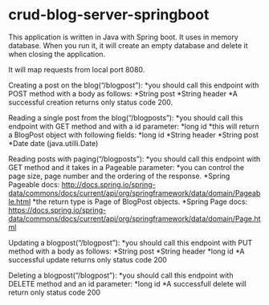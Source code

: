 # crud-blog-server-springboot

This application is written in Java with Spring boot. It uses in memory database. When you run it, it will create an empty database and delete it when closing the application. 

It will map requests from local port 8080.


Creating a post on the blog(“/blogpost”):
*you should call this endpoint with POST method with a body as follows:
*String post
*String header
*A successful creation returns only status code 200.


Reading a single post from the blog(“/blogposts”):
*you should call this endpoint with GET method and with a id parameter:
*long id
*this will return a BlogPost object with following fields:
*long id
*String header
*String post
*Date date (java.utilli.Date)


Reading posts with paging(“/blogposts”):
*you should call this endpoint with GET method and it takes in a Pageable parameter:
*you can control the page size, page number and the ordering of the response.
*Spring Pageable docs:         http://docs.spring.io/spring-data/commons/docs/current/api/org/springframework/data/domain/Pageable.html
*the return type is Page of BlogPost objects. 
*Spring Page docs:       https://docs.spring.io/spring-data/commons/docs/current/api/org/springframework/data/domain/Page.html


Updating a blogpost(“/blogpost”):
*you should call this endpoint with PUT method with a body as follows:
*String post
*String header
*long id
*A successful update returns only status code 200


Deleting a blogpost(“/blogpost”):
*you should call this endpoint with DELETE method and an id parameter:
*long id
*A successfull delete will return only status code 200
